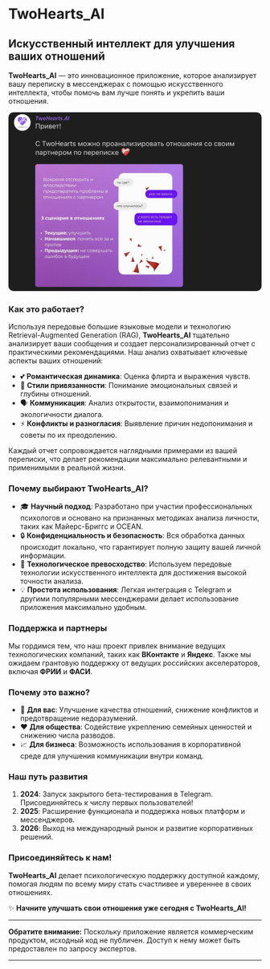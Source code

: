 # TwoHearts_AI

## Искусственный интеллект для улучшения ваших отношений

**TwoHearts_AI** — это инновационное приложение, которое анализирует вашу переписку в мессенджерах с помощью искусственного интеллекта, чтобы помочь вам лучше понять и укрепить ваши отношения.

<img src="imgs/image.png" alt="Схема анализа чата" style="max-width: 100%; height: auto; border-radius: 10px;">

### Как это работает?

Используя передовые большие языковые модели и технологию Retrieval-Augmented Generation (RAG), **TwoHearts_AI** тщательно анализирует ваши сообщения и создает персонализированный отчет с практическими рекомендациями. Наш анализ охватывает ключевые аспекты ваших отношений:

- 💕 **Романтическая динамика**: Оценка флирта и выражения чувств.
- 🤝 **Стили привязанности**: Понимание эмоциональных связей и глубины отношений.
- 🗣️ **Коммуникация**: Анализ открытости, взаимопонимания и экологичности диалога.
- ⚡ **Конфликты и разногласия**: Выявление причин недопонимания и советы по их преодолению.

Каждый отчет сопровождается наглядными примерами из вашей переписки, что делает рекомендации максимально релевантными и применимыми в реальной жизни.

### Почему выбирают TwoHearts_AI?

- 🎓 **Научный подход**: Разработано при участии профессиональных психологов и основано на признанных методиках анализа личности, таких как Майерс-Бриггс и OCEAN.
- 🔒 **Конфиденциальность и безопасность**: Вся обработка данных происходит локально, что гарантирует полную защиту вашей личной информации.
- 🚀 **Технологическое превосходство**: Используем передовые технологии искусственного интеллекта для достижения высокой точности анализа.
- 💡 **Простота использования**: Легкая интеграция с Telegram и другими популярными мессенджерами делает использование приложения максимально удобным.

### Поддержка и партнеры

Мы гордимся тем, что наш проект привлек внимание ведущих технологических компаний, таких как **ВКонтакте** и **Яндекс**. Также мы ожидаем грантовую поддержку от ведущих российских акселераторов, включая **ФРИИ** и **ФАСИ**.

### Почему это важно?

- 🌟 **Для вас**: Улучшение качества отношений, снижение конфликтов и предотвращение недоразумений.
- ❤️ **Для общества**: Содействие укреплению семейных ценностей и снижению числа разводов.
- 📈 **Для бизнеса**: Возможность использования в корпоративной среде для улучшения коммуникации внутри команд.

### Наш путь развития

1. **2024**: Запуск закрытого бета-тестирования в Telegram. Присоединяйтесь к числу первых пользователей!
2. **2025**: Расширение функционала и поддержка новых платформ и мессенджеров.
3. **2026**: Выход на международный рынок и развитие корпоративных решений.

### Присоединяйтесь к нам!

**TwoHearts_AI** делает психологическую поддержку доступной каждому, помогая людям по всему миру стать счастливее и увереннее в своих отношениях.

✨ **Начните улучшать свои отношения уже сегодня с TwoHearts_AI!**

---

**Обратите внимание:** Поскольку приложение является коммерческим продуктом, исходный код не публичен. Доступ к нему может быть предоставлен по запросу экспертов.

---